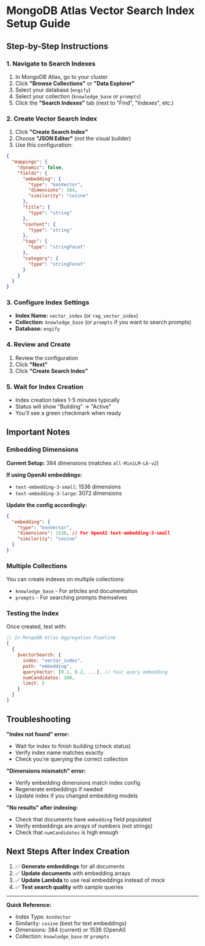 # MongoDB Atlas Vector Search Index Setup Guide

## Step-by-Step Instructions

### 1. Navigate to Search Indexes

1. In MongoDB Atlas, go to your cluster
2. Click **"Browse Collections"** or **"Data Explorer"**
3. Select your database (`engify`)
4. Select your collection (`knowledge_base` or `prompts`)
5. Click the **"Search Indexes"** tab (next to "Find", "Indexes", etc.)

### 2. Create Vector Search Index

1. Click **"Create Search Index"**
2. Choose **"JSON Editor"** (not the visual builder)
3. Use this configuration:

```json
{
  "mappings": {
    "dynamic": false,
    "fields": {
      "embedding": {
        "type": "knnVector",
        "dimensions": 384,
        "similarity": "cosine"
      },
      "title": {
        "type": "string"
      },
      "content": {
        "type": "string"
      },
      "tags": {
        "type": "stringFacet"
      },
      "category": {
        "type": "stringFacet"
      }
    }
  }
}
```

### 3. Configure Index Settings

- **Index Name:** `vector_index` (or `rag_vector_index`)
- **Collection:** `knowledge_base` (or `prompts` if you want to search prompts)
- **Database:** `engify`

### 4. Review and Create

1. Review the configuration
2. Click **"Next"**
3. Click **"Create Search Index"**

### 5. Wait for Index Creation

- Index creation takes 1-5 minutes typically
- Status will show "Building" → "Active"
- You'll see a green checkmark when ready

## Important Notes

### Embedding Dimensions

**Current Setup:** 384 dimensions (matches `all-MiniLM-L6-v2`)

**If using OpenAI embeddings:**

- `text-embedding-3-small`: 1536 dimensions
- `text-embedding-3-large`: 3072 dimensions

**Update the config accordingly:**

```json
{
  "embedding": {
    "type": "knnVector",
    "dimensions": 1536, // For OpenAI text-embedding-3-small
    "similarity": "cosine"
  }
}
```

### Multiple Collections

You can create indexes on multiple collections:

- `knowledge_base` - For articles and documentation
- `prompts` - For searching prompts themselves

### Testing the Index

Once created, test with:

```javascript
// In MongoDB Atlas Aggregation Pipeline
[
  {
    $vectorSearch: {
      index: "vector_index",
      path: "embedding",
      queryVector: [0.1, 0.2, ...], // Your query embedding
      numCandidates: 100,
      limit: 5
    }
  }
]
```

## Troubleshooting

**"Index not found" error:**

- Wait for index to finish building (check status)
- Verify index name matches exactly
- Check you're querying the correct collection

**"Dimensions mismatch" error:**

- Verify embedding dimensions match index config
- Regenerate embeddings if needed
- Update index if you changed embedding models

**"No results" after indexing:**

- Check that documents have `embedding` field populated
- Verify embeddings are arrays of numbers (not strings)
- Check that `numCandidates` is high enough

## Next Steps After Index Creation

1. ✅ **Generate embeddings** for all documents
2. ✅ **Update documents** with embedding arrays
3. ✅ **Update Lambda** to use real embeddings instead of mock
4. ✅ **Test search quality** with sample queries

---

**Quick Reference:**

- Index Type: `knnVector`
- Similarity: `cosine` (best for text embeddings)
- Dimensions: 384 (current) or 1536 (OpenAI)
- Collection: `knowledge_base` or `prompts`
